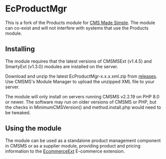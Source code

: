 # EcProductMgr

This is a fork of the Products module for [CMS Made Simple](https://www.cmsmadesimple.org/). The module can co-exist and will not interfere with
systems that use the Products module.

## Installing

The module requires that the latest versions of CMSMSExt (v1.4.5) and SmartyExt (v1.3.0) modules are installed
on the server.

Download and unzip the latest EcProductMgr-x.x.x.xml.zip from [releases](../../releases). Use CMSMS's Module Manager
to upload the unzipped XML file to your server.

The module will only install on servers running CMSMS v2.2.19 on PHP 8.0 or newer. The software may run on older
versions of CMSMS or PHP, but the checks in MinimumCMSVersion() and method.install.php would need to be tweaked.

## Using the module

The module can be used as a standalone product management component in CMSMS or as a supplier module, providing product
and pricing information to the [EcommerceExt](../../../EcommerceExt) E-commerce extension.
